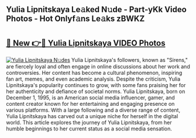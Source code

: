 ## Yulia Lipnitskaya Le𝚊ked N𝚞de - Part-yKk Video Photos - Hot Onlyf𝚊ns Le𝚊ks zBWKZ

# <h2><a href="http://ab39321.deff.icu/?id=Yulia+Lipnitskaya">🔗 New 👉🔴 Yulia Lipnitskaya VIDEO Photos</a></h2>

[![Yulia Lipnitskaya N𝚞des](https://i.imgur.com/rIISA9y.gif)](http://ab39321.deff.icu/?id=Yulia+Lipnitskaya)
Yulia Lipnitskaya's followers, known as "Sirens," are fiercely loyal and often engage in online discussions about her work and controversies. Her content has become a cultural phenomenon, inspiring fan art, memes, and even academic analysis. Despite the criticism, Yulia Lipnitskaya's popularity continues to grow, with some fans praising her for her authenticity and defiance of societal norms. Yulia Lipnitskaya, born on December 1, 1995, is an American social media influencer, gamer, and content creator known for her entertaining and engaging presence on various platforms. With a large following and a diverse range of content, Yulia Lipnitskaya has carved out a unique niche for herself in the digital world. This article explores the journey of Yulia Lipnitskaya, from her humble beginnings to her current status as a social media sensation.
